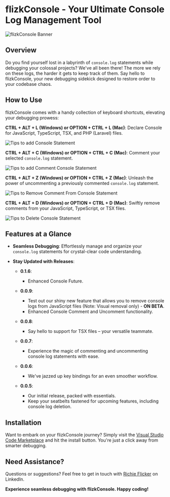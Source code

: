 # flizkConsole - Your Ultimate Console Log Management Tool

![flizkConsole Banner](https://i.ibb.co/h220GMx/flizk-banner.jpg)

## Overview

Do you find yourself lost in a labyrinth of `console.log` statements while debugging your colossal projects? We've all been there! The more we rely on these logs, the harder it gets to keep track of them. Say hello to flizkConsole, your new debugging sidekick designed to restore order to your codebase chaos.

## How to Use

flizkConsole comes with a handy collection of keyboard shortcuts, elevating your debugging prowess:

**CTRL + ALT + L (Windows) or OPTION + CTRL + L (Mac)**: Declare Console for JavaScript, TypeScript, TSX, and PHP (Laravel) files.

![Tips to add Console Statement](https://i.ibb.co/sqGpQ7R/c01.gif)

**CTRL + ALT + C (Windows) or OPTION + CTRL + C (Mac)**: Comment your selected `console.log` statement.

![Tips to add Comment Console Statement](https://i.ibb.co/x11G1gp/c02.gif)

**CTRL + ALT + Z (Windows) or OPTION + CTRL + Z (Mac)**: Unleash the power of uncommenting a previously commented `console.log` statement.

![Tips to Remove Comment From Console Statement](https://i.ibb.co/5cZ0KfW/c03.gif)

**CTRL + ALT + D (Windows) or OPTION + CTRL + D (Mac)**: Swiftly remove comments from your JavaScript, TypeScript, or TSX files.

![Tips to Delete Console Statement](https://i.ibb.co/0mz53Rz/c04.gif)

## Features at a Glance

- **Seamless Debugging**: Effortlessly manage and organize your `console.log` statements for crystal-clear code understanding.

- **Stay Updated with Releases**:
  - **0.1.6**:
    - Enhanced Console Future.

  - **0.0.9**:
    - Test out our shiny new feature that allows you to remove console logs from JavaScript files (Note: Visual removal only) - **ON BETA**.
    - Enhanced Console Comment and Uncomment functionality.
  
  - **0.0.8**:
    - Say hello to support for TSX files – your versatile teammate.

  - **0.0.7**:
    - Experience the magic of commenting and uncommenting console log statements with ease.

  - **0.0.6**:
    - We've jazzed up key bindings for an even smoother workflow.

  - **0.0.5**:
    - Our initial release, packed with essentials.
    - Keep your seatbelts fastened for upcoming features, including console log deletion.

## Installation

Want to embark on your flizkConsole journey? Simply visit the [Visual Studio Code Marketplace](https://marketplace.visualstudio.com/items?itemName=flizk.flizk-console) and hit the install button. You're just a click away from smarter debugging.



## Need Assistance?

Questions or suggestions? Feel free to get in touch with [Richie Flicker](https://www.linkedin.com/in/richie-flicker-879828139/) on LinkedIn.

**Experience seamless debugging with flizkConsole. Happy coding!**